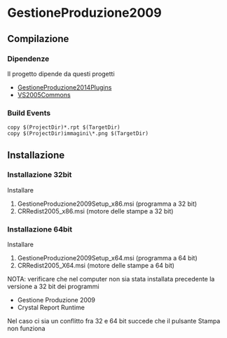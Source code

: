 # GestioneProduzione2009

## Compilazione

### Dipendenze
Il progetto dipende da questi progetti

- [GestioneProduzione2014Plugins](https://github.com/aleven/GestioneProduzione2014Plugins)
- [VS2005Commons](https://github.com/aleven/VS2005Commons)

### Build Events

	copy $(ProjectDir)*.rpt $(TargetDir)
	copy $(ProjectDir)immagini\*.png $(TargetDir)

## Installazione

### Installazione 32bit
Installare

1. GestioneProduzione2009Setup_x86.msi (programma a 32 bit)
2. CRRedist2005_x86.msi (motore delle stampe a 32 bit)

### Installazione 64bit
Installare

1. GestioneProduzione2009Setup_x64.msi (programma a 64 bit)
2. CRRedist2005_X64.msi (motore delle stampe a 64 bit)

NOTA: verificare che nel computer non sia stata installata precedente la versione a 32 bit dei programmi

- Gestione Produzione 2009
- Crystal Report Runtime

Nel caso ci sia un conflitto fra 32 e 64 bit succede che il pulsante Stampa non funziona

